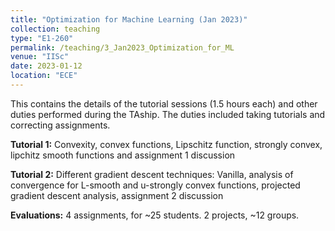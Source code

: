 ```yaml
---
title: "Optimization for Machine Learning (Jan 2023)"
collection: teaching
type: "E1-260"
permalink: /teaching/3_Jan2023_Optimization_for_ML
venue: "IISc"
date: 2023-01-12
location: "ECE"
---
```


This contains the details of the tutorial sessions (1.5 hours each) and other duties performed during the TAship. The duties included taking tutorials and correcting assignments. 

**Tutorial 1:** Convexity, convex functions, Lipschitz function, strongly convex, lipchitz smooth functions	and assignment 1 discussion

**Tutorial 2:** Different gradient descent techniques: Vanilla, analysis of convergence for L-smooth and u-strongly convex functions, projected gradient descent analysis, assignment 2 discussion

**Evaluations:** 4 assignments, for ~25 students. 2 projects, ~12 groups.

